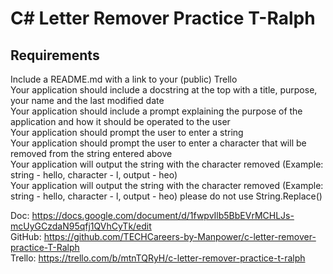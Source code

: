 # C# Letter Remover Practice T-Ralph 

## Requirements 

Include a README.md with a link to your (public) Trello <br>
Your application should include a docstring at the top with a title, purpose, your name and the last modified date <br>
Your application should include a prompt explaining the purpose of the application and how it should be operated to the user <br>
Your application should prompt the user to enter a string <br>
Your application should prompt the user to enter a character that will be removed from the string entered above <br>
Your application will output the string with the character removed (Example: string - hello, character - l, output - heo) <br>
Your application will output the string with the character removed (Example: string - hello, character - l, output - heo) please do not use String.Replace() <br>

Doc: https://docs.google.com/document/d/1fwpvIlb5BbEVrMCHLJs-mcUyGCzdaN95qfj1QVhCyTk/edit <br>
GitHub: https://github.com/TECHCareers-by-Manpower/c-letter-remover-practice-T-Ralph <br>
Trello: https://trello.com/b/mtnTQRyH/c-letter-remover-practice-t-ralph <br>
